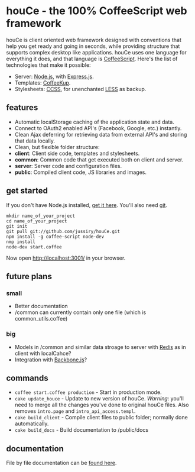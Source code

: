 
# houCe - the 100% CoffeeScript web framework

houCe is client oriented web framework designed with conventions that help you get ready and going in seconds, while providing structure that supports complex desktop like applications. houCe uses one language for everything it does, and that language is [CoffeeScript](http://coffeescript.org/). Here's the list of technologies that make it possible:

* Server: [Node.js](http://nodejs.org/), with [Express.js](http://expressjs.com/).
* Templates: [CoffeeKup](http://coffeekup.org/).
* Stylesheets: [CCSS](https://github.com/aeosynth/ccss), for unenchanted [LESS](http://lesscss.org/) as backup.


## features

* Automatic localStorage caching of the application state and data.
* Connect to OAuth2 enabled API's (Facebook, Google, etc.) instantly.
* Clean Ajax deferring for retrieving data from external API's and storing that data locally.
* Clean, but flexible folder structure:
 * **client**: Client side code, templates and stylesheets.
 * **common**: Common code that get executed both on client and server.
 * **server**: Server code and configuration files.
 * **public**: Compiled client code, JS libraries and images.


## get started

If you don't have Node.js installed, [get it here](http://nodejs.org/#download). You'll also need [git](http://git-scm.com/).

    mkdir name_of_your_project
    cd name_of_your_project
    git init
    git pull git://github.com/jussiry/houCe.git
    npm install -g coffee-script node-dev
    nmp install
    node-dev start.coffee

Now open [http://localhost:3001/](http://localhost:3001/) in your browser.


## future plans

### small
* Better documentation
* /common can currently contain only one file (which is common_utils.coffee)
### big
* Models in /common and similar data stroage to server with [Redis](http://redis.io/) as in client with localCahce?
* Integration with [Backbone.js](http://documentcloud.github.com/backbone/)?


## commands

* `coffee start.coffee production` - Start in production mode.
* `cake update_houce` - Update to new version of houCe. *Warning*: you'll need to merge all the changes you've done to original houCe files. Also removes `intro.page` and `intro_api_access.templ`.
* `cake build_client` - Compile client files to public folder; normally done automatically.
* `cake build_docs` - Build documentation to /public/docs


## documentation

File by file documentation can be [found here](http://jussiry.github.com/houCe/index.html).
